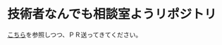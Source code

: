 # 技術者なんでも相談室ようリポジトリ

[こちら](https://docs.github.com/ja/get-started/importing-your-projects-to-github/working-with-subversion-on-github/support-for-subversion-clients)を参照しつつ、ＰＲ送ってきてください。


